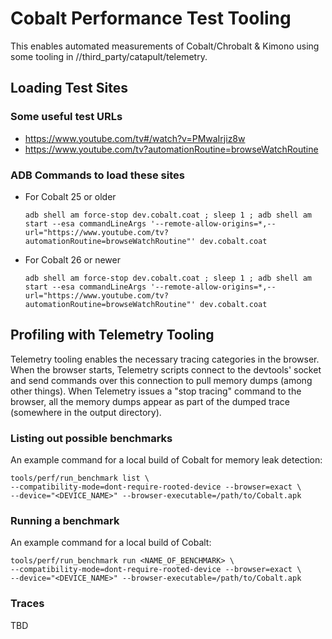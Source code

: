 # Cobalt Performance Test Tooling

This enables automated measurements of Cobalt/Chrobalt & Kimono using some tooling in
//third_party/catapult/telemetry.

## Loading Test Sites

### Some useful test URLs

  * https://www.youtube.com/tv#/watch?v=PMwaIrjiz8w
  * https://www.youtube.com/tv?automationRoutine=browseWatchRoutine

### ADB Commands to load these sites

  * For Cobalt 25 or older

    ```
    adb shell am force-stop dev.cobalt.coat ; sleep 1 ; adb shell am start --esa commandLineArgs '--remote-allow-origins=*,--url="https://www.youtube.com/tv?automationRoutine=browseWatchRoutine"' dev.cobalt.coat
    ```
  * For Cobalt 26 or newer

    ```
    adb shell am force-stop dev.cobalt.coat ; sleep 1 ; adb shell am start --esa commandLineArgs '--remote-allow-origins=*,--url="https://www.youtube.com/tv?automationRoutine=browseWatchRoutine"' dev.cobalt.coat
    ```

## Profiling with Telemetry Tooling

 Telemetry tooling enables the necessary tracing categories in the browser. When the browser starts, Telemetry scripts connect to the devtools' socket and send commands over this connection to pull memory dumps (among other things). When Telemetry issues a "stop tracing" command to the browser, all the memory dumps appear as part of the dumped trace (somewhere in the output directory).

### Listing out possible benchmarks

An example command for a local build of Cobalt for memory leak detection:

```
tools/perf/run_benchmark list \
--compatibility-mode=dont-require-rooted-device --browser=exact \
--device="<DEVICE_NAME>" --browser-executable=/path/to/Cobalt.apk
```

### Running a benchmark

An example command for a local build of Cobalt:

```
tools/perf/run_benchmark run <NAME_OF_BENCHMARK> \
--compatibility-mode=dont-require-rooted-device --browser=exact \
--device="<DEVICE_NAME>" --browser-executable=/path/to/Cobalt.apk
```

### Traces

TBD
